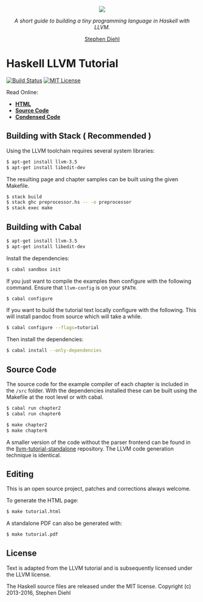 <p align="center">
  <a href="http://dev.stephendiehl.com/fun/">
    <img src="https://github.com/sdiehl/kaleidoscope/raw/master/img/dragon.png"/>
  </a>
</p>

<p align="center">
  <em>A short guide to building a tiny programming language in Haskell with LLVM.</em>
</p>

<p align="center">
  <a href="https://twitter.com/smdiehl">Stephen Diehl</a>
</p>

Haskell LLVM Tutorial
=====================

[![Build Status](https://travis-ci.org/sdiehl/kaleidoscope.svg)](https://travis-ci.org/sdiehl/kaleidoscope)
[![MIT License](http://img.shields.io/badge/license-mit-blue.svg)](https://github.com/sdiehl/kaleidoscope/blob/master/LICENSE-MIT)

Read Online:

* [**HTML**](http://www.stephendiehl.com/llvm)
* [**Source Code**](https://github.com/sdiehl/kaleidoscope/tree/master/src/chapter7)
* [**Condensed Code**](https://github.com/sdiehl/llvm-tutorial-standalone)

Building with Stack ( Recommended )
-------

Using the LLVM toolchain requires several system libraries:

```bash
$ apt-get install llvm-3.5
$ apt-get install libedit-dev
```

The resulting page and chapter samples can be built using the given Makefile.

```bash
$ stack build
$ stack ghc preprocessor.hs -- -o preprocessor 
$ stack exec make
```

Building with Cabal
-------

```bash
$ apt-get install llvm-3.5
$ apt-get install libedit-dev
```

Install the dependencies:

```bash
$ cabal sandbox init
```

If you just want to compile the examples then configure with the following command. Ensure that
``llvm-config`` is on your ``$PATH``.

```bash
$ cabal configure
```

If you want to build the tutorial text locally configure with the following. This will install pandoc from
source which will take a while.

```bash
$ cabal configure --flags=tutorial
```

Then install the dependencies:

```bash
$ cabal install --only-dependencies
```

Source Code
-----------

The source code for the example compiler of each chapter is included in
the ``/src`` folder. With the dependencies installed these can be built
using the Makefile at the root level or with cabal.

```bash
$ cabal run chapter2
$ cabal run chapter6
```

```bash
$ make chapter2
$ make chapter6
```

A smaller version of the code without the parser frontend can be found in the
[llvm-tutorial-standalone](https://github.com/sdiehl/llvm-tutorial-standalone)
repository. The LLVM code generation technique is identical.

Editing
-------

This is an open source project, patches and corrections always welcome.

To generate the HTML page:

```bash
$ make tutorial.html
```

A standalone PDF can also be generated with:

```bash
$ make tutorial.pdf
```

License
-------

Text is adapted from the LLVM tutorial and is subsequently licensed under the
LLVM license.

The Haskell source files are released under the MIT license. Copyright (c)
2013-2016, Stephen Diehl
